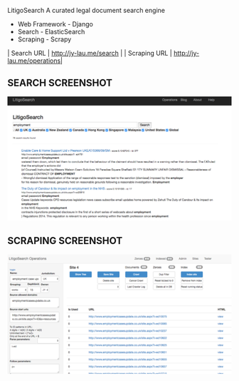 LitigoSearch
A curated legal document search engine 
- Web Framework - Django
- Search - ElasticSearch
- Scraping - Scrapy

| Search URL | http://jy-lau.me/search |
| Scraping URL | http://jy-lau.me/operations|

## SEARCH SCREENSHOT
![Alt text](https://github.com/yuanzai/bblio/blob/master/Main.png "LitigoSearch - Searching")

## SCRAPING SCREENSHOT
![Alt text](https://github.com/yuanzai/bblio/blob/master/Ops.png "LitigoSearch - Curated Webscraping Interface")
